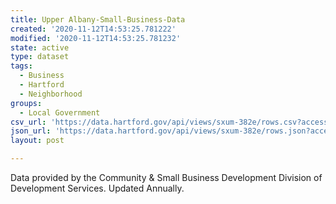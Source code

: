 ```yaml
---
title: Upper Albany-Small-Business-Data
created: '2020-11-12T14:53:25.781222'
modified: '2020-11-12T14:53:25.781232'
state: active
type: dataset
tags:
  - Business
  - Hartford
  - Neighborhood
groups:
  - Local Government
csv_url: 'https://data.hartford.gov/api/views/sxum-382e/rows.csv?accessType=DOWNLOAD'
json_url: 'https://data.hartford.gov/api/views/sxum-382e/rows.json?accessType=DOWNLOAD'
layout: post

---
```

Data provided by the Community & Small Business Development Division of Development Services.  Updated Annually.
